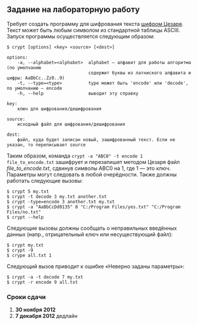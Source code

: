 ## Задание на лабораторную работу

Требует создать программу для шифрования текста [шифром Цезаря](http://ru.wikipedia.org/wiki/%D0%A8%D0%B8%D1%84%D1%80_%D0%A6%D0%B5%D0%B7%D0%B0%D1%80%D1%8F). Текст может быть любым символом из стандартной таблицы ASCIII. Запуск программы осуществляется следующим образом:

	$ crypt [options] <key> <source> [<dest>]
	
	options:
		-a, --alphabet=<alphabet>  alphabet — алфавит для работы алгоритма (по умолчанию 
		                           содержит буквы из латниского алфавита и цифры: AaBbCc..Zz0..9)
		-t, --type=<type>          type может быть 'encode' или 'decode', по умолчанию — encode		
		-h, --help                 выводит эту справку
		
	key:
		ключ для шифрования/дешифрования
	
	source:
		исходный файл для шифрования/дешифрования
		
	dest:
		файл, куда будет записан новый, зашифрованный текст. Если не указан, то переписывает source
		
Таким образом, команда `crypt -a "ABC0" -t encode 1 file_to_encode.txt` зашифрует и перезапишет методом Цезаря файл *file_to_encode.txt*, сдвинув символы ABC0 на 1, где 1 — это ключ. Параметры могут следовать в любой очерёдности. Также должны работать следующие вызовы:

	$ crypt 5 my.txt
	$ crypt -t decode 3 my.txt another.txt
	$ crypt -type=encode 3 another.txt my.txt
	$ crypt -a "AaBbCcDd0135" 8 "C:/Program Files/yes.txt" "C:/Program Files/no.txt"
	$ crypt --help
	
Следующие вызовы должны сообщать о неправильных введённых данных (напр., отрицательный ключ или несуществующий файл):

	$ crypt my.txt
	$ crypt -9
	$ crype all.txt 1
	
Следующий вызов приводит к ошибке «Неверно заданы параметры»:

	$ crypt -a -t decode 7 my.txt
	$ crypt -r encode 9 all.txt
	
### Сроки сдачи
1. **30 ноября 2012**
2. **7 декабря 2012** дедлайн
